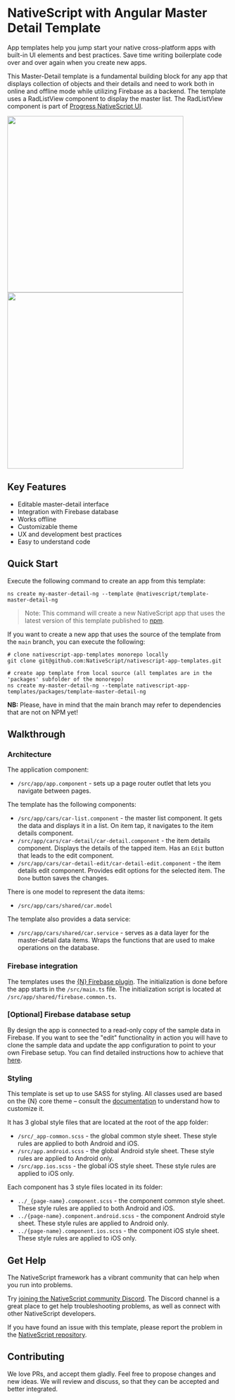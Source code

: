 # NativeScript with Angular Master Detail Template
App templates help you jump start your native cross-platform apps with built-in UI elements and best practices. Save time writing boilerplate code over and over again when you create new apps.

This Master-Detail template is a fundamental building block for any app that displays collection of objects and their details and need to work both in online and offline mode while utilizing Firebase as a backend. The template uses a RadListView component to display the master list. The RadListView component is part of [Progress NativeScript UI](https://github.com/telerik/nativescript-ui-feedback).

<img src="/packages/template-master-detail-ng/tools/assets/phone-masterDetail-ios.png" height="400" /><img src="/packages/template-master-detail-ng/tools/assets/phone-masterDetail-detail-ios.png" height="400" />

## Key Features
- Editable master-detail interface
- Integration with Firebase database
- Works offline
- Customizable theme
- UX and development best practices
- Easy to understand code

## Quick Start
Execute the following command to create an app from this template:

```
ns create my-master-detail-ng --template @nativescript/template-master-detail-ng
```

> Note: This command will create a new NativeScript app that uses the latest version of this template published to [npm](https://www.npmjs.com/package/@nativescript/template-master-detail-ng).

If you want to create a new app that uses the source of the template from the `main` branch, you can execute the following:

```
# clone nativescript-app-templates monorepo locally
git clone git@github.com:NativeScript/nativescript-app-templates.git

# create app template from local source (all templates are in the 'packages' subfolder of the monorepo)
ns create my-master-detail-ng --template nativescript-app-templates/packages/template-master-detail-ng
```

**NB:** Please, have in mind that the main branch may refer to dependencies that are not on NPM yet!

## Walkthrough

### Architecture
The application component:
- `/src/app/app.component` - sets up a page router outlet that lets you navigate between pages.

The template has the following components:
- `/src/app/cars/car-list.component` - the master list component. It gets the data and displays it in a list. On item tap, it navigates to the item details component.
- `/src/app/cars/car-detail/car-detail.component` - the item details component. Displays the details of the tapped item. Has an `Edit` button that leads to the edit component.
- `/src/app/cars/car-detail-edit/car-detail-edit.component` - the item details edit component. Provides edit options for the selected item. The `Done` button saves the changes.

There is one model to represent the data items:
- `/src/app/cars/shared/car.model`

The template also provides a data service:
- `/src/app/cars/shared/car.service` - serves as a data layer for the master-detail data items. Wraps the functions that are used to make operations on the database.

### Firebase integration
The templates uses the [{N} Firebase plugin](https://github.com/EddyVerbruggen/nativescript-plugin-firebase). The initialization is done before the app starts in the `/src/main.ts` file. The initialization script is located at `/src/app/shared/firebase.common.ts`.

### [Optional] Firebase database setup
By design the app is connected to a read-only copy of the sample data in Firebase. If you want to see the "edit" functionality in action you will have to clone the sample data and update the app configuration to point to your own Firebase setup. You can find detailed instructions how to achieve that [here](https://github.com/NativeScript/nativescript-app-templates/blob/master/packages/template-master-detail-ng/tools/firebase/firebase-database-setup.md).

### Styling
This template is set up to use SASS for styling. All classes used are based on the {N} core theme – consult the [documentation](https://github.com/NativeScript/theme) to understand how to customize it.

It has 3 global style files that are located at the root of the app folder:

- `/src/_app-common.scss` - the global common style sheet. These style rules are applied to both Android and iOS.
- `/src/app.android.scss` - the global Android style sheet. These style rules are applied to Android only.
- `/src/app.ios.scss` - the global iOS style sheet. These style rules are applied to iOS only.

Each component has 3 style files located in its folder:

- `../_{page-name}.component.scss` - the component common style sheet. These style rules are applied to both Android and iOS.
- `../{page-name}.component.android.scss` - the component Android style sheet. These style rules are applied to Android only.
- `../{page-name}.component.ios.scss` - the component iOS style sheet. These style rules are applied to iOS only.

## Get Help
The NativeScript framework has a vibrant community that can help when you run into problems.

Try [joining the NativeScript community Discord](https://nativescript.org/discord). The Discord channel is a great place to get help troubleshooting problems, as well as connect with other NativeScript developers.

If you have found an issue with this template, please report the problem in the [NativeScript repository](https://github.com/NativeScript/NativeScript/issues).

## Contributing

We love PRs, and accept them gladly. Feel free to propose changes and new ideas. We will review and discuss, so that they can be accepted and better integrated.
